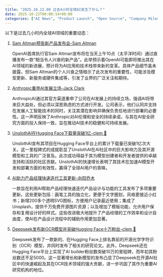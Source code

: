 ```yaml
---
title: "2025.10.22.00 过去4小时全球AI发生了什么？"
date: 2025-10-22T00:00:14+08:00
categories: ["AI News", "Product Launch", "Open Source", "Company Milestones"]
---
```


以下是过去几小时内全球AI领域的重要动态：

1.  [Sam Altman预告新产品发布会-Sam Altman](https://x.com/sama/status/1980653675665322109)

    OpenAI首席执行官Sam Altman宣布将在当天上午10点（太平洋时间）通过直播发布一款“相当令人兴奋的新产品”。此举预示着OpenAI可能即将推出其在AI领域的新进展，预计将为AI应用和技术栈带来新的变革。具体产品细节虽未披露，但Sam Altman的个人兴奋之情暗示了此次发布的重要性，可能涉及模型更新、新服务或硬件集成等，引发了业界的广泛关注和期待。

2.  [Anthropic重申AI发展立场-Jack Clark](https://x.com/jackclarkSF/status/1980639289542340673)

    AnthropicAI通过其官方渠道重申了公司在AI发展上的持续立场，强调AI将带来巨大益处，但必须以深思熟虑的方式进行开发。公司表示，他们认同并支持在发展人工智能技术的同时，关注其潜在影响并确保负责任地进行部署的必要性。这一声明反映了Anthropic对AI伦理和安全的持续承诺，与其在AI安全研究方面的投入保持一致，旨在推动AI技术的稳健和可持续发展。

3.  [UnslothAI在Hugging Face下载量突破1亿-clem 🤗](https://x.com/ClementDelangue/status/1980638482486972796)

    UnslothAI宣布其项目在Hugging Face平台上的累计下载量已突破1亿次大关。这一里程碑式的成就彰显了UnslothAI在AI社区中的巨大影响力及其开源模型和工具的广泛普及。此次成功得益于其为模型创建者和开发者提供的卓越支持和活跃的社区贡献。UnslothAI的快速增长表明了其技术在加速AI模型开发和部署方面的有效性，赢得了全球AI用户的青睐。

4.  [AI助力产品经理快速迭代工具更新-向阳乔木](https://x.com/vista8/status/1980638176713805974)

    一款旨在利用AI帮助产品经理快速迭代产品设计与功能的工具发布了多项重要更新。这些更新包括：画笔工具的独立化，更便于文字圈划，风格更接近小红书；新增200多个透明SVG图标，方便用户记录最近使用；集成了Unsplash，提供千万免费开源图片资源；以及增加了模板功能，允许用户保存和复用设计好的样式。这些改进极大地提升了产品经理的工作效率和设计自由度，使AI在产品设计流程中的辅助作用更加显著。

5.  [Deepseek发布新OCR模型并突破Hugging Face十万粉丝-clem 🤗](https://x.com/ClementDelangue/status/1980618989702123959)

    Deepseek发布了一款新的、在Hugging Face上排名靠前的开源光学字符识别（OCR）模型，并同时发布了相关的研究论文。此外，Deepseek还在Hugging Face平台上实现了AI builder粉丝数突破10万的里程碑，而年初其粉丝数还不足5000。这一显著增长和新模型的发布凸显了Deepseek在开源AI社区中的快速崛起及其在OCR技术领域的强大贡献，进一步巩固了其作为重要AI研究机构的地位。